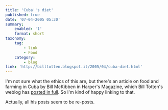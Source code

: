 ```yaml
---
title: 'Cuba''s diet'
published: true
date: '07-04-2005 05:30'
summary:
    enabled: '1'
    format: short
taxonomy:
    tag:
        - link
        - Food
    category:
        - blog
link: 'http://billtotten.blogspot.it/2005/04/cuba-diet.html'
---
```


I'm not sure what the ethics of this are, but there's an article on food and farming in Cuba by Bill McKibben in Harper's Magazine, which Bill Totten's weblog has [posted in full](http://billtotten.blogspot.com/2005/04/cuba-diet.html). So I'm kind of happy linking to that.

Actually, all his posts seem to be re-posts.